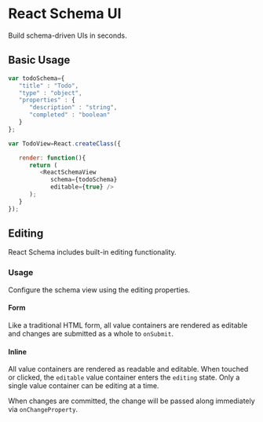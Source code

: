 # React Schema UI
Build schema-driven UIs in seconds.

## Basic Usage

```javascript
var todoSchema={
   "title" : "Todo",
   "type" : "object",
   "properties" : {
      "description" : "string",
      "completed" : "boolean"
   }
};

var TodoView=React.createClass({

   render: function(){
      return (
         <ReactSchemaView
            schema={todoSchema}
            editable={true} />
      );
   }
});
```

## Editing
React Schema includes built-in editing functionality.

### Usage
Configure the schema view using the editing properties.

#### Form
Like a traditional HTML form, all value containers are rendered as editable and changes are submitted as a whole to `onSubmit`.

#### Inline
All value containers are rendered as readable and editable.  When touched or clicked, the `editable` value container enters the `editing` state.  Only a single value container can be editing at a time.

When changes are committed, the change will be passed along immediately via `onChangeProperty`.

